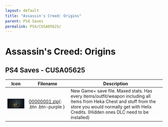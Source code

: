 ```yaml
---
layout: default
title: "Assassin's Creed: Origins"
parent: PS4 Saves
permalink: PS4/CUSA05625/
---
```

# Assassin's Creed: Origins

## PS4 Saves - CUSA05625

| Icon | Filename | Description |
|------|----------|-------------|
| ![Assassin's Creed: Origins](icon0.png) | [00000001.zip](00000001.zip){: .btn .btn-purple } | New Game+ save file. Maxed stats. Has every items/outfit/weapon including all items from Heka Chest and stuff from the store you would normally get with Helix Credits. (Hidden ones DLC need to be installed) |
